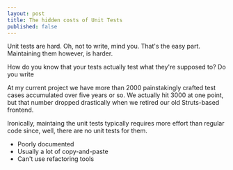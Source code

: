 ```yaml
---
layout: post
title: The hidden costs of Unit Tests
published: false
---
```


Unit tests are hard. Oh, not to write, mind you. That's the easy
part. Maintaining them however, is harder.

How do you know that your tests actually test what they're supposed
to? Do you write 

At my current project we have more than 2000 painstakingly crafted
test cases accumulated over five years or so. We actually hit 3000 at
one point, but that number dropped drastically when we retired our old
Struts-based frontend.



Ironically, maintaing the unit tests typically requires more effort
than regular code since, well, there are no unit tests for them.

* Poorly documented
* Usually a lot of copy-and-paste
* Can't use refactoring tools

